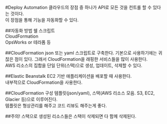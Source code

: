 #Deploy Automation
클라우드의 장점 중 하나가 API로 모든 것을 컨트롤 할 수 있다는 것이다.  
이 장점을 통해 기능을 자동화할 수 있다.  

##자동화 방법
쉘 스크립트  
CloudFormation  
OpsWorks or 테라폼 등

##CloudFormation
json 또는 yaml 스크립트로 구축한다.
기본으로 사용하기에는 귀찮은 점이 있다. 그래서 CloudFormation을 래핑한 서비스들을 많이 사용한다.  
AWS 리소스의 집합을 단일 단위(스택)으로 생성, 업데이트, 삭제할 수 있다.  

##Elastic Beanstalk
EC2 기반 애플리케이션을 배포할 때 사용한다.  
내부적으로 CloudFormation을 사용한다.

##CloudFormation 구성
템플릿(json/yaml), 스택(AWS 리소스 모음. S3, EC2, Glacier 등)으로 이루어진다.  
템플릿은 형상관리를 해주고 코드 리뷰도 해주는게 좋다.  

##주의!
스택으로 생성된 리소스들은 스택이 삭제되면 다 함께 삭제된다.  
